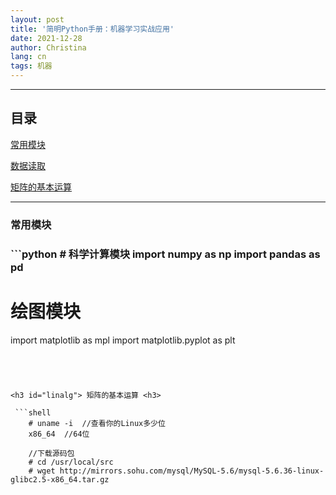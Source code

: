 ```yaml
---
layout: post
title: '简明Python手册：机器学习实战应用'
date: 2021-12-28
author: Christina
lang: cn
tags: 机器
---
```


---

## 目录

<a href="#model">常用模块</a>

<a href="#dataload">数据读取</a>

<a href="#linalg">矩阵的基本运算</a>



------
<h3 id="model"> 常用模块<h3>
```python
# 科学计算模块
import numpy as np
import pandas as pd

# 绘图模块
import matplotlib as mpl
import matplotlib.pyplot as plt


```




<h3 id="linalg"> 矩阵的基本运算 <h3>

 ```shell
    # uname -i  //查看你的Linux多少位  
    x86_64  //64位
    
    //下载源码包
    # cd /usr/local/src
    # wget http://mirrors.sohu.com/mysql/MySQL-5.6/mysql-5.6.36-linux-glibc2.5-x86_64.tar.gz
    
 ```



 